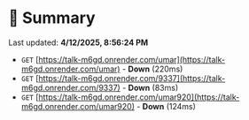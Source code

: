 # 📖 Summary
Last updated: **4/12/2025, 8:56:24 PM**

- `GET` [https://talk-m6gd.onrender.com/umar](https://talk-m6gd.onrender.com/umar) - **Down** (220ms)
- `GET` [https://talk-m6gd.onrender.com/9337](https://talk-m6gd.onrender.com/9337) - **Down** (83ms)
- `GET` [https://talk-m6gd.onrender.com/umar920](https://talk-m6gd.onrender.com/umar920) - **Down** (124ms)
